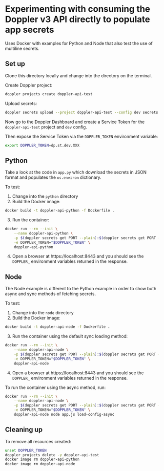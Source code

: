 #  Experimenting with consuming the Doppler v3 API directly to populate app secrets

Uses Docker with examples for Python and Node that also test the use of multiline secrets. 

## Set up

Clone this directory locally and change into the directory on the terminal.

Create Doppler project:

```sh
doppler projects create doppler-api-test
```

Upload secrets:

```sh
doppler secrets upload --project doppler-api-test --config dev secrets.json
```

Now go to the Doppler Dashboard and create a Service Token for the `doppler-api-test` project and `dev` config.

Then expose the Service Token via the `DOPPLER_TOKEN` environment variable:

```sh
export DOPPLER_TOKEN=dp.st.dev.XXX
```

## Python

Take a look at the code in `app.py` which download the secrets in JSON format and populates the `os.environ` dictionary.

To test:

1. Change into the `python` directory
2. Build the Docker image:
```sh
docker build -t doppler-api-python -f Dockerfile .
````
3. Run the container:
```sh
docker run --rm --init \
    --name doppler-api-python \
    -p $(doppler secrets get PORT --plain):$(doppler secrets get PORT --plain) \
    -e DOPPLER_TOKEN="$DOPPLER_TOKEN" \
    doppler-api-python
```
4. Open a browser at https://localhost:8443 and you should see the `DOPPLER_` environment variables returned in the response.

## Node

The Node example is different to the Python example in order to show both async and sync methods of fetching secrets.

To test:

1. Change into the `node` directory
2. Build the Docker image:
```sh
docker build -t doppler-api-node -f Dockerfile .
```
3. Run the container using the default sync loading method:
```sh
docker run --rm --init \
    --name doppler-api-node \
    -p $(doppler secrets get PORT --plain):$(doppler secrets get PORT --plain) \
    -e DOPPLER_TOKEN="$DOPPLER_TOKEN" \
    doppler-api-node
```
4. Open a browser at https://localhost:8443 and you should see the `DOPPLER_` environment variables returned in the response.

To run the container using the async method, run:

```sh
docker run --rm --init \
    --name doppler-api-node \
    -p $(doppler secrets get PORT --plain):$(doppler secrets get PORT --plain) \
    -e DOPPLER_TOKEN="$DOPPLER_TOKEN" \
    doppler-api-node node app.js load-config-async
```

## Cleaning up

To remove all resources created:

```sh
unset DOPPLER_TOKEN
doppler projects delete -y doppler-api-test
docker image rm doppler-api-python
docker image rm doppler-api-node
```